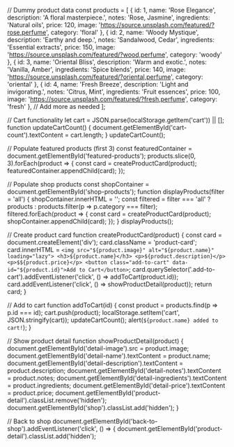 // Dummy product data
const products = [
    { id: 1, name: 'Rose Elegance', description: 'A floral masterpiece.', notes: 'Rose, Jasmine', ingredients: 'Natural oils', price: 120, image: 'https://source.unsplash.com/featured/?rose,perfume', category: 'floral' },
    { id: 2, name: 'Woody Mystique', description: 'Earthy and deep.', notes: 'Sandalwood, Cedar', ingredients: 'Essential extracts', price: 150, image: 'https://source.unsplash.com/featured/?wood,perfume', category: 'woody' },
    { id: 3, name: 'Oriental Bliss', description: 'Warm and exotic.', notes: 'Vanilla, Amber', ingredients: 'Spice blends', price: 140, image: 'https://source.unsplash.com/featured/?oriental,perfume', category: 'oriental' },
    { id: 4, name: 'Fresh Breeze', description: 'Light and invigorating.', notes: 'Citrus, Mint', ingredients: 'Fruit essences', price: 100, image: 'https://source.unsplash.com/featured/?fresh,perfume', category: 'fresh' },
    // Add more as needed
];

// Cart functionality
let cart = JSON.parse(localStorage.getItem('cart')) || [];
function updateCartCount() {
    document.getElementById('cart-count').textContent = cart.length;
}
updateCartCount();

// Populate featured products (first 3)
const featuredContainer = document.getElementById('featured-products');
products.slice(0, 3).forEach(product => {
    const card = createProductCard(product);
    featuredContainer.appendChild(card);
});

// Populate shop products
const shopContainer = document.getElementById('shop-products');
function displayProducts(filter = 'all') {
    shopContainer.innerHTML = '';
    const filtered = filter === 'all' ? products : products.filter(p => p.category === filter);
    filtered.forEach(product => {
        const card = createProductCard(product);
        shopContainer.appendChild(card);
    });
}
displayProducts();

// Create product card
function createProductCard(product) {
    const card = document.createElement('div');
    card.className = 'product-card';
    card.innerHTML = `
        <img src="${product.image}" alt="${product.name}" loading="lazy">
        <h3>${product.name}</h3>
        <p>${product.description}</p>
        <p>$${product.price}</p>
        <button class="add-to-cart" data-id="${product.id}">Add to Cart</button>
    `;
    card.querySelector('.add-to-cart').addEventListener('click', () => addToCart(product.id));
    card.addEventListener('click', () => showProductDetail(product));
    return card;
}

// Add to cart
function addToCart(id) {
    const product = products.find(p => p.id === id);
    cart.push(product);
    localStorage.setItem('cart', JSON.stringify(cart));
    updateCartCount();
    alert(`${product.name} added to cart!`);
}

// Show product detail
function showProductDetail(product) {
    document.getElementById('detail-image').src = product.image;
    document.getElementById('detail-name').textContent = product.name;
    document.getElementById('detail-description').textContent = product.description;
    document.getElementById('detail-notes').textContent = product.notes;
    document.getElementById('detail-ingredients').textContent = product.ingredients;
    document.getElementById('detail-price').textContent = product.price;
    document.getElementById('product-detail').classList.remove('hidden');
    document.getElementById('shop').classList.add('hidden');
}

// Back to shop
document.getElementById('back-to-shop').addEventListener('click', () => {
    document.getElementById('product-detail').classList.add('hidden');
   
